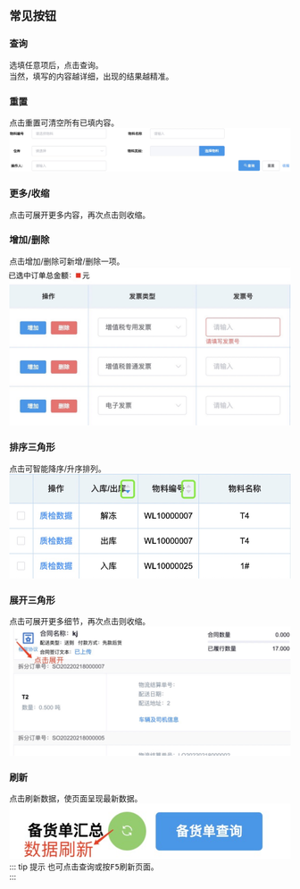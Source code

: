 ## 常见按钮
### 查询
选填任意项后，点击<kbd>查询</kbd>。  
当然，填写的内容越详细，出现的结果越精准。  
### 重置
点击<kbd>重置</kbd>可清空所有已填内容。  
![图片](../../.vuepress/public/images/basics/reset.jpg)  
### 更多/收缩
点击可展开更多内容，再次点击则收缩。  
### 增加/删除
点击<kbd>增加</kbd>\/<kbd>删除</kbd>可新增/删除一项。  
![图片](../../.vuepress/public/images/basics/add.jpg)  
### 排序三角形
点击可智能降序/升序排列。  
![图片](../../.vuepress/public/images/basics/triangle2.jpg)  
### 展开三角形
点击可展开更多细节，再次点击则收缩。  
![图片](../../.vuepress/public/images/basics/triangle.jpg)  
### 刷新
点击刷新数据，使页面呈现最新数据。
![图片](../../.vuepress/public/images/basics/refresh.jpg)  
::: tip 提示
也可点击<kbd>查询</kbd>或按<kbd>F5</kbd>刷新页面。  
:::